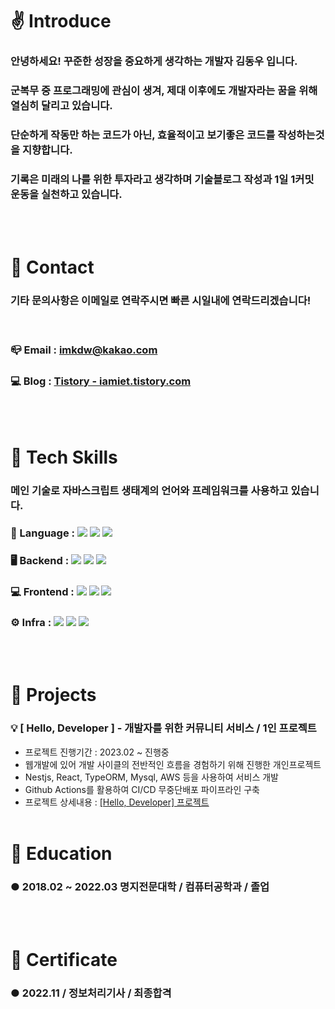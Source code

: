 # ✌ Introduce

### 안녕하세요! 꾸준한 성장을 중요하게 생각하는 개발자 김동우 입니다.

### 군복무 중 프로그래밍에 관심이 생겨, 제대 이후에도 개발자라는 꿈을 위해 열심히 달리고 있습니다.

### 단순하게 작동만 하는 코드가 아닌, 효율적이고 보기좋은 코드를 작성하는것을 지향합니다.

### 기록은 미래의 나를 위한 투자라고 생각하며 기술블로그 작성과 1일 1커밋 운동을 실천하고 있습니다.

<br/>
<br/>

# 👀 Contact

### 기타 문의사항은 이메일로 연락주시면 빠른 시일내에 연락드리겠습니다!

<br/>

### 📪 Email : imkdw@kakao.com

### 💻 Blog : [Tistory - iamiet.tistory.com](https://iamiet.tistory.com)

<br/>
<br/>

# 🔨 Tech Skills

### 메인 기술로 자바스크립트 생태계의 언어와 프레임워크를 사용하고 있습니다.

### 📏 Language : <img src="https://img.shields.io/badge/javascript-F7DF1E?style=for-the-badge&logo=javascript&logoColor=black"> <img src="https://img.shields.io/badge/typescript-3178C6?style=for-the-badge&logo=typescript&logoColor=white"> <img src="https://img.shields.io/badge/python-3776AB?style=for-the-badge&logo=python&logoColor=white">

### 🖥 Backend : <img src="https://img.shields.io/badge/Nestjs-E0234E?style=for-the-badge&logo=Nestjs&logoColor=white"> <img src="https://img.shields.io/badge/ExpressJs-000000?style=for-the-badge&logo=Express&logoColor=white"> <img src="https://img.shields.io/badge/typeorm-E0234E?style=for-the-badge&logo=typeform&logoColor=white">

### 💻 Frontend : <img src="https://img.shields.io/badge/react-61DAFB?style=for-the-badge&logo=react&logoColor=black"> <img src="https://img.shields.io/badge/recoil-0075EB?style=for-the-badge&logo=revolut&logoColor=white"> <img src="https://img.shields.io/badge/styledcomponents-DB7093?style=for-the-badge&logo=styledcomponents&logoColor=white">

### ⚙ Infra : <img src="https://img.shields.io/badge/aws-232F3E?style=for-the-badge&logo=amazonaws&logoColor=white"> <img src="https://img.shields.io/badge/mysql-4479A1?style=for-the-badge&logo=mysql&logoColor=black"> <img src="https://img.shields.io/badge/ubuntu-E95420?style=for-the-badge&logo=ubuntu&logoColor=white">

<br/>
<br/>

# 🎲 Projects

### 💡 [ Hello, Developer ] - 개발자를 위한 커뮤니티 서비스 / 1인 프로젝트

- 프로젝트 진행기간 : 2023.02 ~ 진행중
- 웹개발에 있어 개발 사이클의 전반적인 흐름을 경험하기 위해 진행한 개인프로젝트
- Nestjs, React, TypeORM, Mysql, AWS 등을 사용하여 서비스 개발
- Github Actions를 활용하여 CI/CD 무중단배포 파이프라인 구축
- 프로젝트 상세내용 : [[Hello, Developer] 프로젝트](https://github.com/imkdw/hello_developer)
  <br/>
  <br/>

# 📖 Education

### ● 2018.02 ~ 2022.03 명지전문대학 / 컴퓨터공학과 / 졸업

<br/>
<br/>

# 📑 Certificate

### ● 2022.11 / 정보처리기사 / 최종합격
